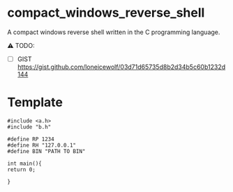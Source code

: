 # compact_windows_reverse_shell
A compact windows reverse shell written in the C programming language. 


:warning: TODO:
- [ ] GIST  https://gist.github.com/loneicewolf/03d71d65735d8b2d34b5c60b1232d144

# Template

```
#include <a.h>
#include "b.h"

#define RP 1234
#define RH "127.0.0.1"
#define BIN "PATH TO BIN"

int main(){
return 0;

}
```


